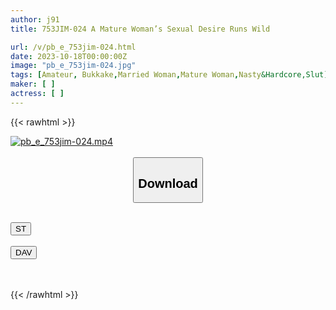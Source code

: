 ```yaml
---
author: j91
title: 753JIM-024 A Mature Woman’s Sexual Desire Runs Wild

url: /v/pb_e_753jim-024.html
date: 2023-10-18T00:00:00Z
image: "pb_e_753jim-024.jpg"
tags: [Amateur, Bukkake,Married Woman,Mature Woman,Nasty&Hardcore,Slut]
maker: [ ]
actress: [ ]
---
```



{{< rawhtml >}}

<div class="video" data-videoid="eYmGYpa4VbIJ9A">
    <a href="javascript:;">
        <img src="https://my.j91.asia/v/pb_e_753jim-024.jpg" width="WIDTH" height="HEIGHT" alt="pb_e_753jim-024.mp4" loading="lazy">
    </a>
</div>

<script type="text/javascript" src="https://j91.asia/asset/on-demand-st.js"></script>

<br>
  <link rel="stylesheet" href="https://j91.asia/asset/bs5.css">
  
  <center>
  <button class="btn btn-primary" type="button" data-bs-toggle="collapse" data-bs-target=".multi-collapse" aria-expanded="false" aria-controls="multiCollapseExample1 multiCollapseExample2"><h2>Download</h2></button></center>
</p>
<div class="row">
  <div class="col">
    <div class="collapse multi-collapse" id="multiCollapseExample1">
      <div class="card card-body">
	      	      <br>
<div class="buttons">  
<a href="https://streamtape.to/v/eYmGYpa4VbIJ9A"><button class="btn-hover color-3"><i class="fa fa-download"></i> ST</button></a></div>
    </div>
  </div>
</div>
  <div class="col">
    <div class="collapse multi-collapse" id="multiCollapseExample2">
      <div class="card card-body">
	      <br>
<div class="buttons">
    <a href="https://filelions.online/f/9pwly86hirvu"><button class="btn-hover color-9"><i class="fa fa-download"></i> DAV</button></a></div>
<br><br>
      </div>
    </div>
  </div>
</div>

{{< /rawhtml >}}
